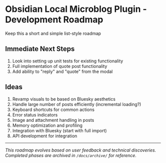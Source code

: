 # Obsidian Local Microblog Plugin - Development Roadmap

Keep this a short and simple list-style roadmap

## Immediate Next Steps

1. Look into setting up unit tests for existing functionality
1. Full implementation of quote post functionality
1. Add ability to "reply" and "quote" from the modal

## Ideas

1. Revamp visuals to be based on Bluesky aesthetics
1. Handle large number of posts efficiently (incremental loading?)
1. Keyboard shortcuts for common actions
1. Error status indicators
1. Image and attachment handling in posts
1. Memory optimization and profiling
1. Integration with Bluesky (start with full import)
1. API development for integration

---

*This roadmap evolves based on user feedback and technical discoveries. Completed phases are archived in `/docs/archive/` for reference.*
